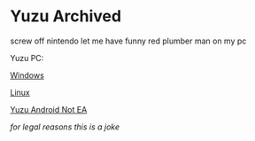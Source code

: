 # Yuzu Archived
screw off nintendo let me have funny red plumber man on my pc

Yuzu PC:

[Windows](https://github.com/Logboy2000/yuzu-archive/releases/download/L/Windows-Yuzu-EA-4176.zip)

[Linux](https://github.com/Logboy2000/yuzu-archive/releases/download/L/Linux-Yuzu-EA-4176.AppImage)

[Yuzu Android Not EA](https://github.com/Logboy2000/yuzu-archive/releases/download/L/Andriod-Yuzu-EA-Latest.apk)

*for legal reasons this is a joke*
